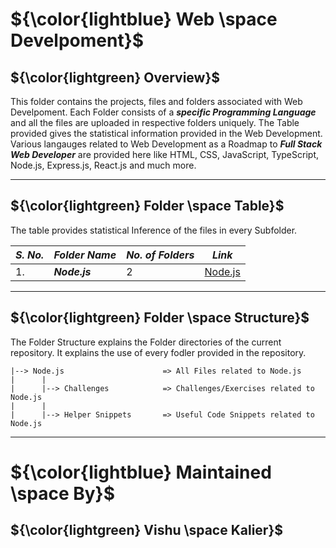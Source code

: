 # ${\color{lightblue} Web \space Develpoment}$

## ${\color{lightgreen} Overview}$

This folder contains the projects, files and folders associated with Web Develpoment. Each Folder consists of a ***specific Programming Language*** and all the
files are uploaded in respective folders uniquely. The Table provided gives the statistical information provided in the Web Development. Various langauges related to Web Development as a Roadmap to ***Full Stack Web Developer*** are provided here like HTML, CSS, JavaScript, TypeScript, Node.js, Express.js, React.js and much more.

------

## ${\color{lightgreen} Folder \space Table}$

The table provides statistical Inference of the files in every Subfolder.

| ***S. No.*** | ***Folder Name*** | ***No. of Folders*** | ***Link***
|-|-|-|-|
| 1. | ***Node.js*** | 2 | [Node.js](https://github.com/VishuKalier2003/Web-Development/tree/main/Node.js)  |

------

## ${\color{lightgreen} Folder \space Structure}$

The Folder Structure explains the Folder directories of the current repository. It explains the use of every fodler provided in the repository.


    |--> Node.js                      => All Files related to Node.js
    |      |
    |      |--> Challenges            => Challenges/Exercises related to Node.js
    |      |
    |      |--> Helper Snippets       => Useful Code Snippets related to Node.js


------

# ${\color{lightblue} Maintained \space By}$
## ${\color{lightgreen} Vishu \space Kalier}$



